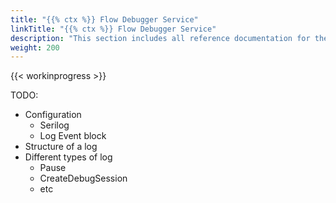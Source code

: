 ```yaml
---
title: "{{% ctx %}} Flow Debugger Service"
linkTitle: "{{% ctx %}} Flow Debugger Service"
description: "This section includes all reference documentation for the logs generated by the {{% ctx %}} Flow Debugger Service."
weight: 200
---
```


{{< workinprogress >}}

TODO:

- Configuration
  - Serilog
  - Log Event block
- Structure of a log
- Different types of log
  - Pause
  - CreateDebugSession
  - etc
